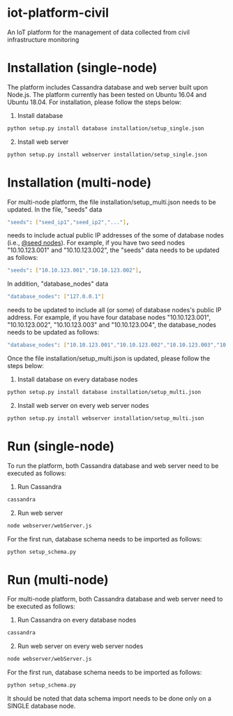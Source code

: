 # iot-platform-civil
An IoT platform for the management of data collected from civil infrastructure monitoring

# Installation (single-node)
The platform includes Cassandra database and web server built upon Node.js. The platform currently has been tested on Ubuntu 16.04 and Ubuntu 18.04. For installation, please follow the steps below:
1. Install database
```sh
python setup.py install database installation/setup_single.json
```
2. Install web server
```sh
python setup.py install webserver installation/setup_single.json
```

# Installation (multi-node)
For multi-node platform, the file installation/setup_multi.json needs to be updated.
In the file, "seeds" data
```sh
"seeds": ["seed_ip1","seed_ip2","..."],
```
needs to include actual public IP addresses of the some of database nodes (i.e., [@seed nodes](https://docs.datastax.com/en/cassandra/3.0/cassandra/initialize/initMultipleDS.html)). For example, if you have two seed nodes "10.10.123.001" and "10.10.123.002", the "seeds" data needs to be updated as follows:
```sh
"seeds": ["10.10.123.001","10.10.123.002"],
```
In addition, "database_nodes" data
```sh
"database_nodes": ["127.0.0.1"]
```
needs to be updated to include all (or some) of database nodes's public IP address. For example, if you have four database nodes "10.10.123.001", "10.10.123.002", "10.10.123.003" and "10.10.123.004", the database_nodes needs to be updated as follows:
```sh
"database_nodes": ["10.10.123.001","10.10.123.002","10.10.123.003","10.10.123.004"]
```
Once the file installation/setup_multi.json is updated, please follow the steps below:
1. Install database on every database nodes
```sh
python setup.py install database installation/setup_multi.json
```
2. Install web server on every web server nodes
```sh
python setup.py install webserver installation/setup_multi.json
```

# Run (single-node)
To run the platform, both Cassandra database and web server need to be executed as follows:
1. Run Cassandra 
```sh
cassandra
```
2. Run web server
```sh
node webserver/webServer.js
```
For the first run, database schema needs to be imported as follows:
```sh
python setup_schema.py
```

# Run (multi-node)
For multi-node platform, both Cassandra database and web server need to be executed as follows:
1. Run Cassandra on every database nodes
```sh
cassandra
```
2. Run web server on every web server nodes
```sh
node webserver/webServer.js
```
For the first run, database schema needs to be imported as follows:
```sh
python setup_schema.py
```
It should be noted that data schema import needs to be done only on a SINGLE database node.



